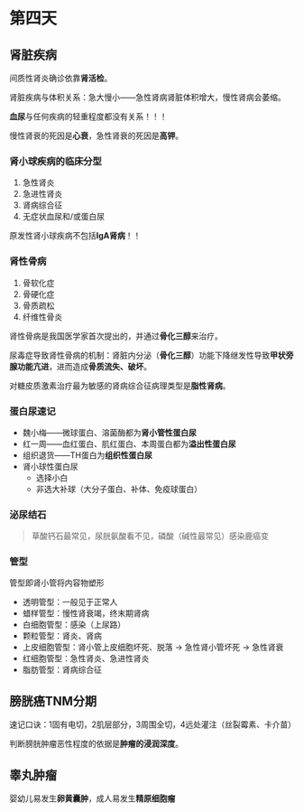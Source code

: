 # 第四天

## 肾脏疾病

间质性肾炎确诊依靠**肾活检**。

肾脏疾病与体积关系：急大慢小——急性肾病肾脏体积增大，慢性肾病会萎缩。

**血尿**与任何疾病的轻重程度都没有关系！！！

慢性肾衰的死因是**心衰**，急性肾衰的死因是**高钾**。

### 肾小球疾病的临床分型

1. 急性肾炎
1. 急进性肾炎
1. 肾病综合征
1. 无症状血尿和/或蛋白尿

原发性肾小球疾病不包括**IgA肾病**！！

### 肾性骨病

1. 骨软化症
1. 骨硬化症
1. 骨质疏松
1. 纤维性骨炎

肾性骨病是我国医学家首次提出的，并通过**骨化三醇**来治疗。

尿毒症导致肾性骨病的机制：肾脏内分泌（**骨化三醇**）功能下降继发性导致**甲状旁腺功能亢进**，进而造成**骨质流失、破坏**。

对糖皮质激素治疗最为敏感的肾病综合征病理类型是**脂性肾病**。

### 蛋白尿速记

- 魏小梅——微球蛋白、溶菌酶都为**肾小管性蛋白尿**
- 红一周——血红蛋白、肌红蛋白、本周蛋白都为**溢出性蛋白尿**
- 组织退货——TH蛋白为**组织性蛋白尿**
- 肾小球性蛋白尿
  - 选择小白
  - 非选大补球（大分子蛋白、补体、免疫球蛋白）

### 泌尿结石

> 草酸钙石最常见，尿胱氨酸看不见，磷酸（碱性最常见）感染鹿癌变

### 管型

管型即肾小管将内容物塑形

- 透明管型：一般见于正常人
- 蜡样管型：慢性肾衰竭，终末期肾病
- 白细胞管型：感染（上尿路）
- 颗粒管型：肾炎、肾病
- 上皮细胞管型：肾小管上皮细胞坏死、脱落 -> 急性肾小管坏死 -> 急性肾衰
- 红细胞管型：急性肾炎、急进性肾炎
- 脂肪管型：肾病综合征

## 膀胱癌TNM分期

速记口诀：1固有电切，2肌层部分，3周围全切，4远处灌注（丝裂霉素、卡介苗）

判断膀胱肿瘤恶性程度的依据是**肿瘤的浸润深度**。

## 睾丸肿瘤

婴幼儿易发生**卵黄囊肿**，成人易发生**精原细胞瘤**
